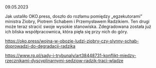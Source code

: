 09.05.2023

Jak ustaliło OKO.press, doszło do rozłamu pomiędzy „egzekutorami” ministra Ziobry, Piotrem Schabem i Przemysławem Radzikiem. Ten drugi może teraz stracić swoje wysokie stanowiska. Zdegradowana została już ich bliska współpracownica, która pięła się przy nich do góry.

https://oko.press/wojna-w-obozie-ludzi-ziobry-czy-slynny-schab-doprowadzi-do-degradacji-radzika

https://www.rp.pl/sady-i-trybunaly/art38448731-konflikt-miedzy-rzecznikami-dyscyplinarnymi-sedziow-radzik-traci-wladze